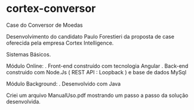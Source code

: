 # cortex-conversor
Case do Conversor de Moedas


Desenvolvimento do candidato Paulo Forestieri da proposta de case oferecida pela empresa Cortex Intelligence.

Sistemas Básicos.

Módulo Online:
. Front-end construído com tecnologia Angular
. Back-end construido com Node.Js ( REST API : Loopback ) e base de dados MySql

Módulo Background:
. Desenvolvido com Java


Criei um arquivo ManualUso.pdf mostrando um passo a passo da solução desenvolvida.



